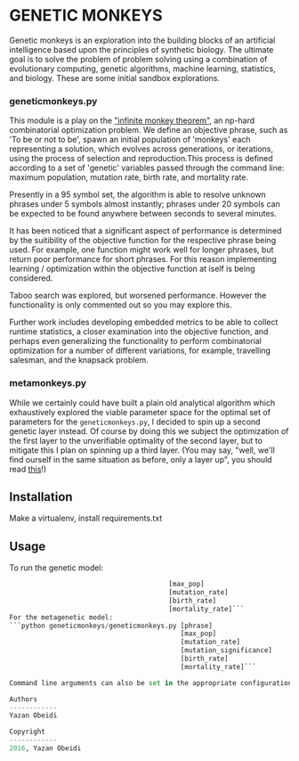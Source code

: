 GENETIC MONKEYS
===============

Genetic monkeys is an exploration into the building blocks of an artificial intelligence based upon the principles of synthetic biology. The ultimate goal is to solve the problem of problem solving using a combination of evolutionary computing, genetic algorithms, machine learning, statistics, and biology. These are some initial sandbox explorations.

### geneticmonkeys.py

This module is a play on the ["infinite monkey theorem"](https://en.wikipedia.org/wiki/Infinite_monkey_theorem), an np-hard combinatorial optimization problem. We define an objective phrase, such as 'To be or not to be', spawn an initial population of 'monkeys' each representing a solution, which evolves across generations, or iterations, using the process of selection and reproduction.This process is defined according to a set of 'genetic' variables passed through the command line: maximum population, mutation rate, birth rate, and mortality rate.

Presently in a 95 symbol set, the algorithm is able to resolve unknown phrases under 5 symbols almost instantly; phrases under 20 symbols can be expected to be found anywhere between seconds to several minutes.

It has been noticed that a significant aspect of performance is determined by the suitibility of the objective function for the respective phrase being used. For example, one function might work well for longer phrases, but return poor performance for short phrases. For this reason implementing learning / optimization within the objective function at iself is being considered.

Taboo search was explored, but worsened performance. However the functionality is only commented out so you may explore this.

Further work includes developing embedded metrics to be able to collect runtime statistics, a closer examination into the objective function, and perhaps even generalizing the functionality to perform combinatorial optimization for a number of different variations, for example, travelling salesman, and the knapsack problem.

### metamonkeys.py

While we certainly could have built a plain old analytical algorithm which exhaustively explored the viable parameter space for the optimal set of parameters for the `geneticmonkeys.py`, I decided to spin up a second genetic layer instead. Of course by doing this we subject the optimization of the first layer to the unverifiable optimality of the second layer, but to mitigate this I plan on spinning up a third layer. (You may say, "well, we'll find ourself in the same situation as before, only a layer up", you should read [this](https://en.wikipedia.org/wiki/Turtles_all_the_way_down)!)

Installation
-----------

Make a virtualenv, install requirements.txt

Usage
-----
To run the genetic model:
```python geneticmonkeys/metamonkeys.py [phrase]
                                        [max_pop]
                                        [mutation_rate]
                                        [birth_rate]
                                        [mortality_rate]```
For the metagenetic model:
```python geneticmonkeys/geneticmonkeys.py [phrase]
                                           [max_pop]
                                           [mutation_rate]
                                           [mutation_significance]
                                           [birth_rate]
                                           [mortality_rate]```

Command line arguments can also be set in the appropriate configuration file under `config`.

Authors
------------
Yazan Obeidi

Copyright
------------
2016, Yazan Obeidi
